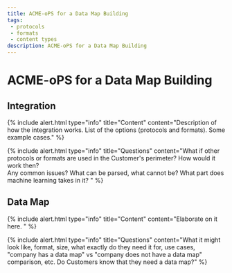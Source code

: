 ```yaml
---
title: ACME-oPS for a Data Map Building
tags: 
 - protocols
 - formats
 - content types
description: ACME-oPS for a Data Map Building
---
```


# ACME-oPS for a Data Map Building

## Integration

{% include alert.html type="info" title="Content" content="Description of how the integration works. List of the options (protocols and formats). Some example cases." %}


{% include alert.html type="info" title="Questions" content="What if other protocols or formats are used in the Customer's perimeter? How would it work then?<br> 
Any common issues? What can be parsed, what cannot be? What part does machine learning takes in it? " %}

## Data Map

{% include alert.html type="info" title="Content" content="Elaborate on it here. " %}

{% include alert.html type="info" title="Questions" content="What it might look like, format, size, what exactly do they need it for, use cases, \"company has a data map\" vs \"company does not have a data map\" comparison, etc. Do Customers know that they need a data map?" %}